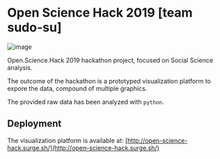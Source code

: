 # Open Science Hack 2019 [team sudo-su]

![image](https://user-images.githubusercontent.com/16224847/55677319-ae81ad80-58e5-11e9-8307-fd2b05b7154a.png)

Open.Science.Hack 2019 hackathon project, focused on Social Science analysis.

The outcome of the hackathon is a prototyped visualization platform to expore the data, compound of multiple graphics.

The provided raw data has been analyzed with `python`.

## Deployment

The visualization platform is available at: [http://open-science-hack.surge.sh/](http://open-science-hack.surge.sh/)
